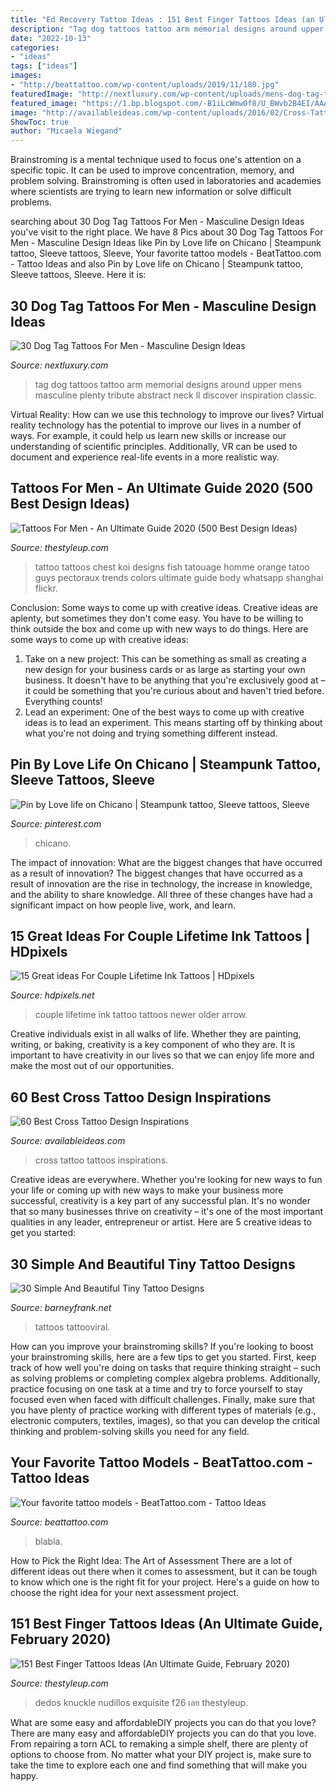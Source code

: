 ```yaml
---
title: "Ed Recovery Tattoo Ideas : 151 Best Finger Tattoos Ideas (an Ultimate Guide, February 2020)"
description: "Tag dog tattoos tattoo arm memorial designs around upper mens masculine plenty tribute abstract neck ll discover inspiration classic"
date: "2022-10-13"
categories:
- "ideas"
tags: ["ideas"]
images:
- "http://beattattoo.com/wp-content/uploads/2019/11/180.jpg"
featuredImage: "http://nextluxury.com/wp-content/uploads/mens-dog-tag-tattoo-on-upper-arm.jpg"
featured_image: "https://1.bp.blogspot.com/-B1iLcWmw0f8/U_BWvb2B4EI/AAAAAAAALlI/5oO1tyECiUM/s1600/enhanced-buzz-25931-1367249870-20.jpg"
image: "http://availableideas.com/wp-content/uploads/2016/02/Cross-Tattoos-9.jpg"
ShowToc: true
author: "Micaela Wiegand"
---
```



Brainstroming is a mental technique used to focus one's attention on a specific topic. It can be used to improve concentration, memory, and problem solving. Brainstroming is often used in laboratories and academies where scientists are trying to learn new information or solve difficult problems.

	

		
searching about 30 Dog Tag Tattoos For Men - Masculine Design Ideas you've visit to the right place. We have 8 Pics about 30 Dog Tag Tattoos For Men - Masculine Design Ideas like Pin by Love life on Chicano | Steampunk tattoo, Sleeve tattoos, Sleeve, Your favorite tattoo models - BeatTattoo.com - Tattoo Ideas and also Pin by Love life on Chicano | Steampunk tattoo, Sleeve tattoos, Sleeve. Here it is:
		
    
## 30 Dog Tag Tattoos For Men - Masculine Design Ideas

<img loading=lazy src="http://nextluxury.com/wp-content/uploads/mens-dog-tag-tattoo-on-upper-arm.jpg" onerror="this.onerror=null;this.src='https://tse1.mm.bing.net/th?id=OIP.ujnJc0fjGrVODw7eHk71uAHaHa&amp;pid=15.1';" alt="30 Dog Tag Tattoos For Men - Masculine Design Ideas">

_Source: nextluxury.com_

>tag dog tattoos tattoo arm memorial designs around upper mens masculine plenty tribute abstract neck ll discover inspiration classic. 

	

Virtual Reality: How can we use this technology to improve our lives?
Virtual reality technology has the potential to improve our lives in a number of ways. For example, it could help us learn new skills or increase our understanding of scientific principles. Additionally, VR can be used to document and experience real-life events in a more realistic way.

    
## Tattoos For Men - An Ultimate Guide 2020 (500 Best Design Ideas)

<img loading=lazy src="https://thestyleup.com/wp-content/uploads/2015/09/Chest-Tattoos-for-Men-120.jpg" onerror="this.onerror=null;this.src='https://tse4.mm.bing.net/th?id=OIP.Ti1RppqYEdOyR8Cv7aj8dgHaLC&amp;pid=15.1';" alt="Tattoos For Men - An Ultimate Guide 2020 (500 Best Design Ideas)">

_Source: thestyleup.com_

>tattoo tattoos chest koi designs fish tatouage homme orange tatoo guys pectoraux trends colors ultimate guide body whatsapp shanghai flickr. 

	

Conclusion: Some ways to come up with creative ideas.
Creative ideas are aplenty, but sometimes they don't come easy. You have to be willing to think outside the box and come up with new ways to do things. Here are some ways to come up with creative ideas: 
1. Take on a new project: This can be something as small as creating a new design for your business cards or as large as starting your own business. It doesn't have to be anything that you're exclusively good at – it could be something that you're curious about and haven't tried before. Everything counts! 
2. Lead an experiment: One of the best ways to come up with creative ideas is to lead an experiment. This means starting off by thinking about what you're not doing and trying something different instead.

    
## Pin By Love Life On Chicano | Steampunk Tattoo, Sleeve Tattoos, Sleeve

<img loading=lazy src="https://i.pinimg.com/736x/6c/5e/74/6c5e74b39c7829d395d8d479105814f7.jpg" onerror="this.onerror=null;this.src='https://tse3.mm.bing.net/th?id=OIP.0UMxwcU3mAx2ZX4uTgdPAQHaRa&amp;pid=15.1';" alt="Pin by Love life on Chicano | Steampunk tattoo, Sleeve tattoos, Sleeve">

_Source: pinterest.com_

>chicano. 

	

The impact of innovation: What are the biggest changes that have occurred as a result of innovation?
The biggest changes that have occurred as a result of innovation are the rise in technology, the increase in knowledge, and the ability to share knowledge. All three of these changes have had a significant impact on how people live, work, and learn.

    
## 15 Great Ideas For Couple Lifetime Ink Tattoos | HDpixels

<img loading=lazy src="https://1.bp.blogspot.com/-B1iLcWmw0f8/U_BWvb2B4EI/AAAAAAAALlI/5oO1tyECiUM/s1600/enhanced-buzz-25931-1367249870-20.jpg" onerror="this.onerror=null;this.src='https://tse1.mm.bing.net/th?id=OIP.v80Fb0axwwq0j7fI1DJc5AHaLH&amp;pid=15.1';" alt="15 Great ideas For Couple Lifetime Ink Tattoos | HDpixels">

_Source: hdpixels.net_

>couple lifetime ink tattoo tattoos newer older arrow. 

	

Creative individuals exist in all walks of life. Whether they are painting, writing, or baking, creativity is a key component of who they are. It is important to have creativity in our lives so that we can enjoy life more and make the most out of our opportunities.

    
## 60 Best Cross Tattoo Design Inspirations

<img loading=lazy src="http://availableideas.com/wp-content/uploads/2016/02/Cross-Tattoos-9.jpg" onerror="this.onerror=null;this.src='https://tse1.mm.bing.net/th?id=OIP.oqJsz0LusVKxeF_kGS4orwHaJ4&amp;pid=15.1';" alt="60 Best Cross Tattoo Design Inspirations">

_Source: availableideas.com_

>cross tattoo tattoos inspirations. 

	

Creative ideas are everywhere. Whether you're looking for new ways to fun your life or coming up with new ways to make your business more successful, creativity is a key part of any successful plan. It's no wonder that so many businesses thrive on creativity – it's one of the most important qualities in any leader, entrepreneur or artist. Here are 5 creative ideas to get you started: 

    
## 30 Simple And Beautiful Tiny Tattoo Designs

<img loading=lazy src="http://www.barneyfrank.net/wp-content/uploads/2013/10/tiny-tattoos-16.jpg" onerror="this.onerror=null;this.src='https://tse1.mm.bing.net/th?id=OIP.yALlOOE1G--t0og5rzTVqAHaLG&amp;pid=15.1';" alt="30 Simple And Beautiful Tiny Tattoo Designs">

_Source: barneyfrank.net_

>tattoos tattooviral. 

	

How can you improve your brainstroming skills?
If you're looking to boost your brainstroming skills, here are a few tips to get you started. First, keep track of how well you're doing on tasks that require thinking straight – such as solving problems or completing complex algebra problems. Additionally, practice focusing on one task at a time and try to force yourself to stay focused even when faced with difficult challenges. Finally, make sure that you have plenty of practice working with different types of materials (e.g., electronic computers, textiles, images), so that you can develop the critical thinking and problem-solving skills you need for any field.

    
## Your Favorite Tattoo Models - BeatTattoo.com - Tattoo Ideas

<img loading=lazy src="http://beattattoo.com/wp-content/uploads/2019/11/180.jpg" onerror="this.onerror=null;this.src='https://tse2.mm.bing.net/th?id=OIP.X21kRA-Qs4ogvO52RSQUIQHaJQ&amp;pid=15.1';" alt="Your favorite tattoo models - BeatTattoo.com - Tattoo Ideas">

_Source: beattattoo.com_

>blabla. 

	

How to Pick the Right Idea: The Art of Assessment
There are a lot of different ideas out there when it comes to assessment, but it can be tough to know which one is the right fit for your project. Here's a guide on how to choose the right idea for your next assessment project.

    
## 151 Best Finger Tattoos Ideas (An Ultimate Guide, February 2020)

<img loading=lazy src="https://thestyleup.com/wp-content/uploads/2015/02/f26.jpg" onerror="this.onerror=null;this.src='https://tse4.mm.bing.net/th?id=OIP.qcMvV8RVMafqfL5MUYssbgHaHH&amp;pid=15.1';" alt="151 Best Finger Tattoos Ideas (An Ultimate Guide, February 2020)">

_Source: thestyleup.com_

>dedos knuckle nudillos exquisite f26 เลย thestyleup. 

	

What are some easy and affordableDIY projects you can do that you love?
There are many easy and affordableDIY projects you can do that you love. From repairing a torn ACL to remaking a simple shelf, there are plenty of options to choose from. No matter what your DIY project is, make sure to take the time to explore each one and find something that will make you happy.

